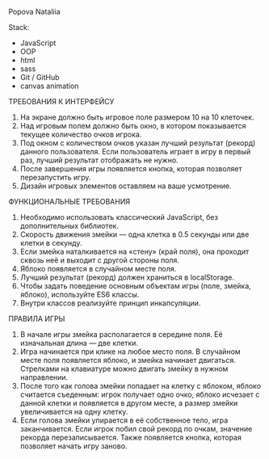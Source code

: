 Popova Nataliia

Stack:
- JavaScript
- OOP
- html
- sass
- Git / GitHub
- canvas animation

ТРЕБОВАНИЯ К ИНТЕРФЕЙСУ
1. На экране должно быть игровое поле размером 10 на 10 клеточек.
2. Над игровым полем должно быть окно, в котором показывается текущее количество очков игрока.
3. Под окном с количеством очков указан лучший результат (рекорд) данного пользователя. Если пользователь играет в игру в первый раз, лучший результат отображать не нужно.
4. После завершения игры появляется кнопка, которая позволяет перезапустить игру.
5. Дизайн игровых элементов оставляем на ваше усмотрение.

ФУНКЦИОНАЛЬНЫЕ ТРЕБОВАНИЯ
1. Необходимо использовать классический JavaScript, без дополнительных библиотек.
2. Скорость движения змейки — одна клетка в 0.5 секунды или две клетки в секунду.
3. Если змейка наталкивается на «стену» (край поля), она проходит сквозь неё и выходит с другой стороны поля.
4. Яблоко появляется в случайном месте поля.
5. Лучший результат (рекорд) должен храниться в localStorage.
6. Чтобы задать поведение основным объектам игры (поле, змейка, яблоко), используйте ES6 классы.
7. Внутри классов реализуйте принцип инкапсуляции.

ПРАВИЛА ИГРЫ
1. В начале игры змейка располагается в середине поля. Её изначальная длина — две клетки.
2. Игра начинается при клике на любое место поля. В случайном месте поля появляется яблоко, и змейка начинает двигаться. Стрелками на клавиатуре можно двигать змейку в нужном направлении.
3. После того как голова змейки попадает на клетку с яблоком, яблоко считается съеденным: игрок получает одно очко, яблоко исчезает с данной клетки и появляется в другом месте, а размер змейки увеличивается на одну клетку.
4. Если голова змейки упирается в её собственное тело, игра заканчивается. Если игрок побил свой рекорд по очкам, значение рекорда перезаписывается. Также появляется кнопка, которая позволяет начать игру заново.
